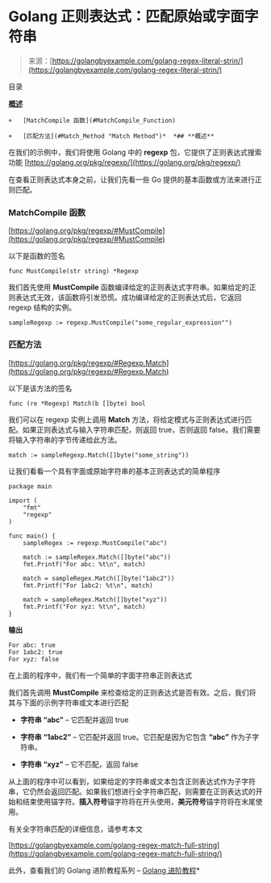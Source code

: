 <!--yml

类别：未分类

日期：2024-10-13 06:37:18

-->

# Golang 正则表达式：匹配原始或字面字符串

> 来源：[https://golangbyexample.com/golang-regex-literal-strin/](https://golangbyexample.com/golang-regex-literal-strin/)

目录

**[概述](#Overview "Overview")**

    +   [MatchCompile 函数](#MatchCompile_Function)

    +   [匹配方法](#Match_Method "Match Method")*  *## **概述**

在我们的示例中，我们将使用 Golang 中的 **regexp** 包，它提供了正则表达式搜索功能 [https://golang.org/pkg/regexp/](https://golang.org/pkg/regexp/)

在查看正则表达式本身之前，让我们先看一些 Go 提供的基本函数或方法来进行正则匹配。

### **MatchCompile 函数**

[https://golang.org/pkg/regexp/#MustCompile](https://golang.org/pkg/regexp/#MustCompile)

以下是函数的签名

```
func MustCompile(str string) *Regexp
```

我们首先使用 **MustCompile** 函数编译给定的正则表达式字符串。如果给定的正则表达式无效，该函数将引发恐慌。成功编译给定的正则表达式后，它返回 regexp 结构的实例。

```
sampleRegexp := regexp.MustCompile("some_regular_expression"")
```

### **匹配方法**

[https://golang.org/pkg/regexp/#Regexp.Match](https://golang.org/pkg/regexp/#Regexp.Match)

以下是该方法的签名

```
func (re *Regexp) Match(b []byte) bool
```

我们可以在 regexp 实例上调用 **Match** 方法，将给定模式与正则表达式进行匹配。如果正则表达式与输入字符串匹配，则返回 true，否则返回 false。我们需要将输入字符串的字节传递给此方法。

```
match := sampleRegexp.Match([]byte("some_string"))
```

让我们看看一个具有字面或原始字符串的基本正则表达式的简单程序

```
package main

import (
	"fmt"
	"regexp"
)

func main() {
	sampleRegex := regexp.MustCompile("abc")

	match := sampleRegex.Match([]byte("abc"))
	fmt.Printf("For abc: %t\n", match)

	match = sampleRegex.Match([]byte("1abc2"))
	fmt.Printf("For 1abc2: %t\n", match)

	match = sampleRegex.Match([]byte("xyz"))
	fmt.Printf("For xyz: %t\n", match)
}
```

**输出**

```
For abc: true
For 1abc2: true
For xyz: false
```

在上面的程序中，我们有一个简单的字面字符串正则表达式

我们首先调用 **MustCompile** 来检查给定的正则表达式是否有效。之后，我们将其与下面的示例字符串或文本进行匹配

+   **字符串 “abc”** – 它匹配并返回 true

+   **字符串 “1abc2”** – 它匹配并返回 true。它匹配是因为它包含 **“abc”** 作为子字符串。

+   **字符串 “xyz”** – 它不匹配，返回 false

从上面的程序中可以看到，如果给定的字符串或文本包含正则表达式作为子字符串，它仍然会返回匹配。如果我们想进行全字符串匹配，则需要在正则表达式的开始和结束使用锚字符。**插入符号**锚字符将在开头使用，**美元符号**锚字符将在末尾使用。

有关全字符串匹配的详细信息，请参考本文

[https://golangbyexample.com/golang-regex-match-full-string](https://golangbyexample.com/golang-regex-match-full-string/)

此外，查看我们的 Golang 进阶教程系列 – [Golang 进阶教程](https://golangbyexample.com/golang-comprehensive-tutorial/)*
